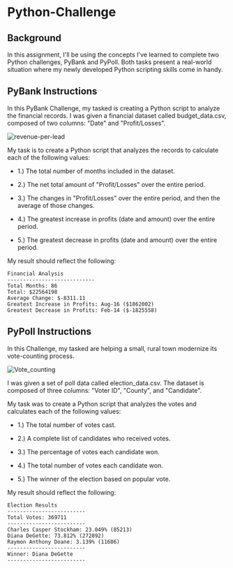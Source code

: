 # Python-Challenge

## Background

In this assignment, I'll be using the concepts I've learned to complete two Python challenges, PyBank and PyPoll. Both tasks present a real-world situation where my newly developed Python scripting skills come in handy.

## PyBank Instructions

In this PyBank Challenge, my tasked is creating a Python script to analyze the financial records. I was given a financial dataset called budget_data.csv, composed of two columns: "Date" and "Profit/Losses".

![revenue-per-lead](https://user-images.githubusercontent.com/120751287/224533734-ff980528-e1a1-42c7-9e95-d6ae3734018e.png)

My task is to create a Python script that analyzes the records to calculate each of the following values:
  
  * 1.) The total number of months included in the dataset.
  
  * 2.) The net total amount of "Profit/Losses" over the entire period.
  
  * 3.) The changes in "Profit/Losses" over the entire period, and then the average of those changes.
  
  * 4.) The greatest increase in profits (date and amount) over the entire period.
  
  * 5.) The greatest decrease in profits (date and amount) over the entire period.

My result should reflect the following:

  ```text
  Financial Analysis
  ----------------------------
  Total Months: 86
  Total: $22564198
  Average Change: $-8311.11
  Greatest Increase in Profits: Aug-16 ($1862002)
  Greatest Decrease in Profits: Feb-14 ($-1825558)
  ```

## PyPoll Instructions

In this Challenge, my tasked are helping a small, rural town modernize its vote-counting process.

![Vote_counting](https://user-images.githubusercontent.com/120751287/224533741-dc1e7bfb-e048-45ae-ae60-97af8b006c50.png)

I was given a set of poll data called election_data.csv. The dataset is composed of three columns: "Voter ID", "County", and "Candidate". 

My task was to create a Python script that analyzes the votes and calculates each of the following values:
  
  * 1.) The total number of votes cast.
  
  * 2.) A complete list of candidates who received votes.
  
  * 3.) The percentage of votes each candidate won.
  
  * 4.) The total number of votes each candidate won.
  
  * 5.) The winner of the election based on popular vote.

My result should reflect the following:

  ```text
  Election Results
  -------------------------
  Total Votes: 369711
  -------------------------
  Charles Casper Stockham: 23.049% (85213)
  Diana DeGette: 73.812% (272892)
  Raymon Anthony Doane: 3.139% (11606)
  -------------------------
  Winner: Diana DeGette
  -------------------------
  ```
